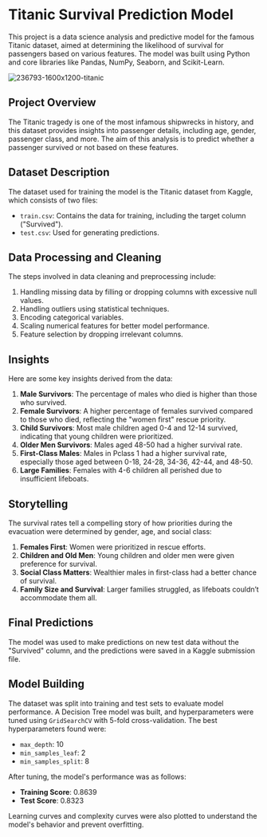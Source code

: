 # Titanic Survival Prediction Model

This project is a data science analysis and predictive model for the famous Titanic dataset, aimed at determining the likelihood of survival for passengers based on various features. The model was built using Python and core libraries like Pandas, NumPy, Seaborn, and Scikit-Learn.

![236793-1600x1200-titanic](https://github.com/user-attachments/assets/04456b29-c9a2-469e-9727-30ef17401262)

## Project Overview
The Titanic tragedy is one of the most infamous shipwrecks in history, and this dataset provides insights into passenger details, including age, gender, passenger class, and more. The aim of this analysis is to predict whether a passenger survived or not based on these features.

## Dataset Description
The dataset used for training the model is the Titanic dataset from Kaggle, which consists of two files:
- `train.csv`: Contains the data for training, including the target column ("Survived").
- `test.csv`: Used for generating predictions.

## Data Processing and Cleaning
The steps involved in data cleaning and preprocessing include:
1. Handling missing data by filling or dropping columns with excessive null values.
2. Handling outliers using statistical techniques.
3. Encoding categorical variables.
4. Scaling numerical features for better model performance.
5. Feature selection by dropping irrelevant columns.

## Insights
Here are some key insights derived from the data:
1. **Male Survivors**: The percentage of males who died is higher than those who survived.
2. **Female Survivors**: A higher percentage of females survived compared to those who died, reflecting the "women first" rescue priority.
3. **Child Survivors**: Most male children aged 0-4 and 12-14 survived, indicating that young children were prioritized.
4. **Older Men Survivors**: Males aged 48-50 had a higher survival rate.
5. **First-Class Males**: Males in Pclass 1 had a higher survival rate, especially those aged between 0-18, 24-28, 34-36, 42-44, and 48-50.
6. **Large Families**: Females with 4-6 children all perished due to insufficient lifeboats.

## Storytelling
The survival rates tell a compelling story of how priorities during the evacuation were determined by gender, age, and social class:
1. **Females First**: Women were prioritized in rescue efforts.
2. **Children and Old Men**: Young children and older men were given preference for survival.
3. **Social Class Matters**: Wealthier males in first-class had a better chance of survival.
4. **Family Size and Survival**: Larger families struggled, as lifeboats couldn’t accommodate them all.

## Final Predictions
The model was used to make predictions on new test data without the "Survived" column, and the predictions were saved in a Kaggle submission file.

## Model Building
The dataset was split into training and test sets to evaluate model performance. A Decision Tree model was built, and hyperparameters were tuned using `GridSearchCV` with 5-fold cross-validation. The best hyperparameters found were:
- `max_depth`: 10
- `min_samples_leaf`: 2
- `min_samples_split`: 8

After tuning, the model's performance was as follows:
- **Training Score**: 0.8639
- **Test Score**: 0.8323

Learning curves and complexity curves were also plotted to understand the model's behavior and prevent overfitting.
